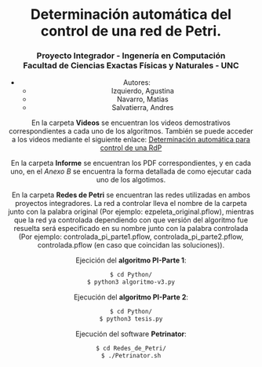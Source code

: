 <center><h1> Determinación automática del control de una red de Petri. </h1> <center>

<center> <h3>
Proyecto Integrador - Ingenería en Computación  <br>
Facultad de Ciencias Exactas Físicas y Naturales - UNC 
</h3>
</center>

- Autores: 
    * Izquierdo, Agustina
    * Navarro, Matias
    * Salvatierra, Andres

En la carpeta **Videos** se encuentran los videos demostrativos correspondientes a cada uno de los algoritmos. También se puede acceder a los videos mediante el siguiente enlace: 
[Determinación automática para control de una RdP](https://www.youtube.com/channel/UCfxSAAWuko0kU51Ncw-RGPA?view_as=subscriber)

En la carpeta **Informe** se encuentran los PDF correspondientes, y en cada uno, en el *Anexo B* se encuentra la forma detallada de como ejecutar cada uno de los algotimos. 

En la carpeta **Redes de Petri** se encuentran las redes utilizadas en ambos proyectos integradores. La red a controlar lleva el nombre de la carpeta junto con la palabra original (Por ejemplo: ezpeleta_original.pflow), mientras que la red ya controlada dependiendo con que versión del algoritmo fue resuelta será especificado en su nombre junto con la palabra controlada (Por ejemplo: controlada_pi_parte1.pflow, controlada_pi_parte2.pflow, controlada.pflow (en caso que coincidan las soluciones)).

Ejecición del **algoritmo PI-Parte 1**:
``` bash
$ cd Python/
$ python3 algoritmo-v3.py
```

Ejecución del **algoritmo PI-Parte 2**:
``` bash
$ cd Python/
$ python3 tesis.py
```
Ejecución del software **Petrinator**:
``` bash
$ cd Redes_de_Petri/
$ ./Petrinator.sh
```
